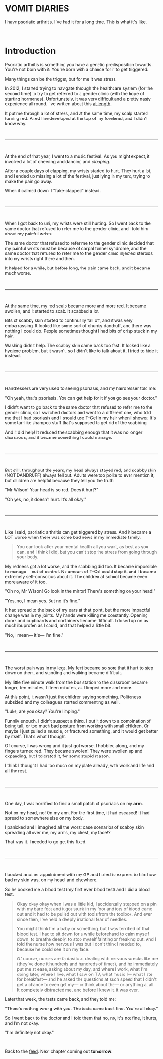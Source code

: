 # VOMIT DIARIES

I have psoriatic arthritis. I've had it for a long time. This is what it's like. 

<br>

# Introduction

Psoriatic arthritis is something you have a genetic predisposition towards. You're not born with it: You're born with a chance for it to get triggered.

Many things can be the trigger, but for me it was stress. 

In 2012, I started trying to navigate through the healthcare system (for the second time) to try to get referred to a gender clinic (with the hope of starting hormones). Unfortunately, it was very difficult and a pretty nasty experience all round. I've written about this [at length](https://www.todepond.com/wikiblogarden/health/conversion-therapy/).

It put me through a lot of stress, and at the same time, my scalp started turning red. A red line developed at the top of my forehead, and I didn't know why. 

<br>

<hr>

<br>

At the end of that year, I went to a music festival. As you might expect, it involved a lot of cheering and dancing and *clapping*.

After a couple days of clapping, my wrists started to hurt. They hurt a lot, and I ended up missing a lot of the festival, just lying in my tent, trying to make the pain go away. 

When it calmed down, I "fake-clapped" instead. 

<br>

<hr>

<br>

When I got back to uni, my wrists were still hurting. So I went back to the same doctor that refused to refer me to the gender clinic, and I told him about my painful wrists. 

The same doctor that refused to refer me to the gender clinic decided that my painful wrists must be because of carpal tunnel syndrome, and the same doctor that refused to refer me to the gender clinic injected steroids into my wrists right there and then. 

It helped for a while, but before long, the pain came back, and it became much worse. 

<br>

<hr>

<br>

At the same time, my red scalp became more and more red. It became swollen, and it started to scab. It scabbed a lot.

Bits of scabby skin started to continually fall off, and it was very embarrassing. It looked like some sort of chunky dandruff, and there was nothing I could do. People sometimes thought I had bits of crisp stuck in my hair.

Washing didn't help. The scabby skin came back too fast. It looked like a hygiene problem, but it wasn't, so I didn't like to talk about it. I tried to hide it instead.

<br>

<hr>

<br>

Hairdressers are very used to seeing psoriasis, and my hairdresser told me: 

"Oh yeah, that's psoriasis. You can get help for it if you go see your doctor."

I didn't want to go back to the same doctor that refused to refer me to the gender clinic, so I switched doctors and went to a different one, who told me that I had psoriasis and I should use T-Gel in my hair when I shower. It's some tar-like shampoo stuff that's supposed to get rid of the scabbing.

And it did help! It reduced the scabbing enough that it was no longer disastrous, and it became something I could manage.

<br>

<hr>

<br>

But still, throughout the years, my head always stayed red, and scabby skin (NOT DANDRUFF) always fell out. Adults were too polite to ever mention it, but children are helpful because they tell you the truth.

"Mr Wilson! Your head is so red. Does it hurt?"

"Oh yes, no, it doesn't hurt. It's all okay."

<br>

<hr>

<br> 

Like I said, psoriatic arthritis can get triggered by stress. And it became a LOT worse when there was some bad news in my immediate family.

> You can look after your mental health all you want, as best as you can, and I think I did, but you can't stop the stress from going through your body.

My redness got a lot worse, and the scabbing did too. It became impossible to manage— out of control. No amount of T-Gel could stop it, and I became extremely self-conscious about it. The children at school became even more aware of it too.

"Oh no, Mr Wilson! Go look in the mirror! There's something on your head!"

"Yes, no, I mean yes. But no it's fine."

It had spread to the back of my ears at that point, but the more impactful change was in my joints. My hands were killing me constantly. Opening doors and cupboards and containers became difficult. I dosed up on as much ibuprofen as I could, and that helped a little bit.

"No, I mean— it's— I'm fine."

<br>

<hr>

<br>

The worst pain was in my legs. My feet became so sore that it hurt to step down on them, and standing and walking became difficult. 

My little five minute walk from the bus station to the classroom became longer, ten minutes, fifteen minutes, as I limped more and more. 

At this point, it wasn't just the children saying something. Politeness subsided and my colleagues started commenting as well.

"Luke, are you okay? You're limping."

Funnily enough, I didn't suspect a thing. I put it down to a combination of being tall, or too much bad posture from working with small children. Or maybe I just pulled a muscle, or fractured something, and it would get better by itself. That's what I thought. 

Of course, I was wrong and it just got worse. I hobbled along, and my fingers turned red. They became swollen! They were swollen up and expanding, but I tolerated it, for some stupid reason.

I think I thought I had too much on my plate already, with work and life and all the rest.

<br>

<hr>

<br> 

One day, I was horrified to find a small patch of psoriasis on my **arm**. 

Not on my head, no! On my arm. For the first time, it had escaped! It had spread to somewhere else on my body. 

I panicked and I imagined all the worst case scenarios of scabby skin spreading all over me, my arms, my chest, my face!?

That was it. I needed to go get this fixed.

<br>

<hr>

<br> 

I booked another appointment with my GP and I tried to express to him how bad my skin was, on my head, and elsewhere.

So he booked me a blood test (my first ever blood test) and I did a blood test. 

> Okay okay okay when I was a little kid, I accidentally stepped on a pin with my bare foot and it got stuck in my foot and lots of blood came out and it had to be pulled out with tools from the toolbox. And ever since then, I've held a deeply irrational fear of needles. 
> 
> You might think I'm a baby or something, but I was terrified of that blood test. I had to sit down for a while beforehand to calm myself down, to breathe deeply, to stop myself fainting or freaking out. And I told the nurse how nervous I was but I don't think I needed to, because he could see it on my face.
> 
> Of course, nurses are fantastic at dealing with nervous wrecks like me (they've done it hundreds and hundreds of times), and he immediately put me at ease, asking about my day, and where I work, what I'm doing later, where I live, what I saw on TV, what music I— what I ate for breakfast— and he asked the questions at such speed that I didn't get a chance to even get my— or think about the— or anything at all. It completely distracted me, and before I knew it, it was over.

Later that week, the tests came back, and they told me:

"There's nothing wrong with you. The tests came back fine. You're all okay."

So I went back to the doctor and I told them that no, no, it's not fine, it hurts, and I'm not okay.

"I'm definitely not okay."

<br>

Back to the [feed](/feed). Next chapter coming out **tomorrow**.
